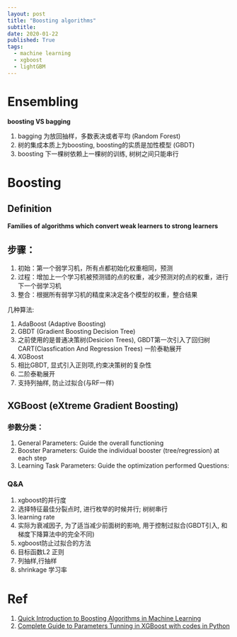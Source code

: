 ```yaml
---
layout: post
title: "Boosting algorithms"
subtitle:
date: 2020-01-22
published: True
tags:
  - machine learning
  - xgboost
  - lightGBM
---
```


# Ensembling
**boosting VS bagging**
1. bagging 为放回抽样，多数表决或者平均 (Random Forest)
2. 树的集成本质上为boosting, boosting的实质是加性模型 (GBDT)
3. boosting 下一棵树依赖上一棵树的训练, 树树之间只能串行
# Boosting
## Definition
**Families of algorithms which convert weak learners to strong learners**


## 步骤：
1. 初始：第一个弱学习机，所有点都初始化权重相同，预测
2. 过程：增加上一个学习机被预测错的点的权重，减少预测对的点的权重，进行下一个弱学习机
3. 整合：根据所有弱学习机的精度来决定各个模型的权重，整合结果


几种算法:
1. AdaBoost (Adaptive Boosting)
2. GBDT (Gradient Boosting Decision Tree)
  1. 之前使用的是普通决策树(Desicion Trees), GBDT第一次引入了回归树CART(Classfication And Regression Trees)
一阶泰勒展开
3. XGBoost
  1. 相比GBDT, 显式引入正则项,约束决策树的复杂性
  2. 二阶泰勒展开
  3. 支持列抽样, 防止过拟合(与RF一样)

## XGBoost (eXtreme Gradient Boosting)
### 参数分类：
1. General Parameters: Guide the overall functioning
2. Booster Parameters: Guide the individual booster (tree/regression) at each step
3. Learning Task Parameters: Guide the optimization performed
Questions:
### Q&A
1. xgboost的并行度
  1. 选择特征最佳分裂点时, 进行枚举的时候并行; 树树串行
2. learning rate
  1. 实际为衰减因子, 为了适当减少前面树的影响, 用于控制过拟合(GBDT引入, 和梯度下降算法中的完全不同)
3. xgboost防止过拟合的方法
  1. 目标函数L2 正则
  2. 列抽样,行抽样
  3. shrinkage 学习率

# Ref
1. [Quick Introduction to Boosting Algorithms in Machine Learning](https://www.analyticsvidhya.com/blog/2015/11/quick-introduction-boosting-algorithms-machine-learning/)
2. [Complete Guide to Parameters Tunning in XGBoost with codes in Python](https://www.analyticsvidhya.com/blog/2016/03/complete-guide-parameter-tuning-xgboost-with-codes-python/)
